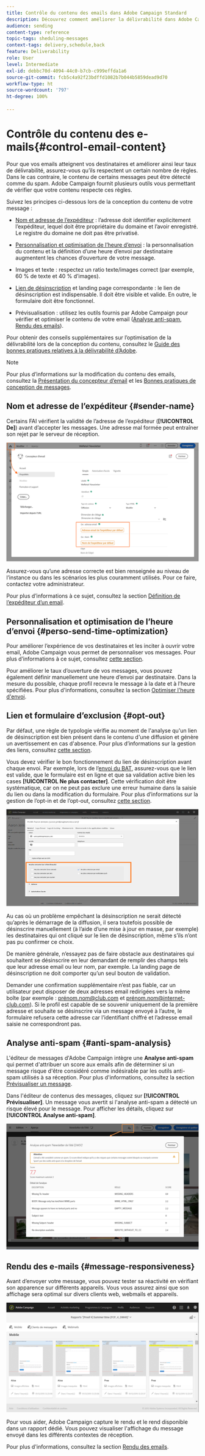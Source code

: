 ```yaml
---
title: Contrôle du contenu des emails dans Adobe Campaign Standard
description: Découvrez comment améliorer la délivrabilité dans Adobe Campaign Standard en modifiant le contenu de vos emails.
audience: sending
content-type: reference
topic-tags: sheduling-messages
context-tags: delivery,schedule,back
feature: Deliverability
role: User
level: Intermediate
exl-id: debbc70d-4094-44c0-b7cb-c999effda1a6
source-git-commit: fcb5c4a92f23bdffd1082b7b044b5859dead9d70
workflow-type: ht
source-wordcount: '797'
ht-degree: 100%

---
```


# Contrôle du contenu des e-mails{#control-email-content}

<!--TO KEEP because specific to Campaign-->

Pour que vos emails atteignent vos destinataires et améliorer ainsi leur taux de délivrabilité, assurez-vous qu’ils respectent un certain nombre de règles. Dans le cas contraire, le contenu de certains messages peut être détecté comme du spam. Adobe Campaign fournit plusieurs outils vous permettant de vérifier que votre contenu respecte ces règles.

Suivez les principes ci-dessous lors de la conception du contenu de votre message :

* [Nom et adresse de l’expéditeur](#sender-name) : l’adresse doit identifier explicitement l’expéditeur, lequel doit être propriétaire du domaine et l’avoir enregistré. Le registre du domaine ne doit pas être privatisé.

   <!--**Subject**: Avoid excessive capitalization and punctuation, and words that are frequently used by spammers ("Win", "Free", etc.).-->
* [Personnalisation et optimisation de l’heure d’envoi](#perso-send-time-optimization) : la personnalisation du contenu et la définition d’une heure d’envoi par destinataire augmentent les chances d’ouverture de votre message.
* Images et texte : respectez un ratio texte/images correct (par exemple, 60 % de texte et 40 % d’images).
* [Lien de désinscription](#opt-out) et landing page correspondante : le lien de désinscription est indispensable. Il doit être visible et valide. En outre, le formulaire doit être fonctionnel.
* Prévisualisation : utilisez les outils fournis par Adobe Campaign pour vérifier et optimiser le contenu de votre email ([Analyse anti-spam](#anti-spam-analysis), [Rendu des emails](#message-responsiveness)).

Pour obtenir des conseils supplémentaires sur l’optimisation de la délivrabilité lors de la conception du contenu, consultez le [Guide des bonnes pratiques relatives à la délivrabilité d’Adobe](https://experienceleague.adobe.com/docs/deliverability-learn/deliverability-best-practice-guide/content-best-practices-for-optimal-delivery.html?lang=fr).

>[!NOTE]
>
>Pour plus d’informations sur la modification du contenu des emails, consultez la [Présentation du concepteur d’email](../../designing/using/designing-content-in-adobe-campaign.md) et les [Bonnes pratiques de conception de messages](../../designing/using/designing-content-in-adobe-campaign.md#content-design-best-practices).

## Nom et adresse de l’expéditeur {#sender-name}

Certains FAI vérifient la validité de l’adresse de l’expéditeur (**[!UICONTROL De]**) avant d’accepter les messages. Une adresse mal formée peut entraîner son rejet par le serveur de réception.

![](assets/delivery_content_edition16.png)

Assurez-vous qu’une adresse correcte est bien renseignée au niveau de l’instance ou dans les scénarios les plus couramment utilisés. Pour ce faire, contactez votre administrateur.

Pour plus d’informations à ce sujet, consultez la section [Définition de l’expéditeur d’un email](../../designing/using/subject-line.md#email-sender).

## Personnalisation et optimisation de l’heure d’envoi {#perso-send-time-optimization}

Pour améliorer l’expérience de vos destinataires et les inciter à ouvrir votre email, Adobe Campaign vous permet de personnaliser vos messages. Pour plus d’informations à ce sujet, consultez [cette section](../../designing/using/personalization.md).

Pour améliorer le taux d’ouverture de vos messages, vous pouvez également définir manuellement une heure d’envoi par destinataire. Dans la mesure du possible, chaque profil recevra le message à la date et à l’heure spécifiées. Pour plus d&#39;informations, consultez la section [Optimiser l&#39;heure d&#39;envoi](../../sending/using/optimizing-the-sending-time.md).

## Lien et formulaire d’exclusion {#opt-out}

Par défaut, une règle de typologie vérifie au moment de l&#39;analyse qu&#39;un lien de désinscription est bien présent dans le contenu d&#39;une diffusion et génère un avertissement en cas d&#39;absence. Pour plus d’informations sur la gestion des liens, consultez [cette section](../../designing/using/links.md).

Vous devez vérifier le bon fonctionnement du lien de désinscription avant chaque envoi. Par exemple, lors de l’[envoi du BAT](../../sending/using/sending-proofs.md), assurez-vous que le lien est valide, que le formulaire est en ligne et que sa validation active bien les cases **[!UICONTROL Ne plus contacter]**. Cette vérification doit être systématique, car on ne peut pas exclure une erreur humaine dans la saisie du lien ou dans la modification du formulaire. Pour plus d’informations sur la gestion de l’opt-in et de l’opt-out, consultez [cette section](../../audiences/using/managing-opt-in-and-opt-out-in-campaign.md).

![](assets/optin_landingpage_3.png)

Au cas où un problème empêchant la désinscription ne serait détecté qu’après le démarrage de la diffusion, il sera toutefois possible de désinscrire manuellement (à l’aide d’une mise à jour en masse, par exemple) les destinataires qui ont cliqué sur le lien de désinscription, même s’ils n’ont pas pu confirmer ce choix.

De manière générale, n’essayez pas de faire obstacle aux destinataires qui souhaitent se désinscrire en leur demandant de remplir des champs tels que leur adresse email ou leur nom, par exemple. La landing page de désinscription ne doit comporter qu’un seul bouton de validation.

Demander une confirmation supplémentaire n’est pas fiable, car un utilisateur peut disposer de deux adresses email redirigées vers la même boîte (par exemple : prénom.nom@club.com et prénom.nom@internet-club.com). Si le profil est capable de se souvenir uniquement de la première adresse et souhaite se désinscrire via un message envoyé à l’autre, le formulaire refusera cette adresse car l’identifiant chiffré et l’adresse email saisie ne correspondront pas.

## Analyse anti-spam {#anti-spam-analysis}

L&#39;éditeur de messages d&#39;Adobe Campaign intègre une **Analyse anti-spam** qui permet d&#39;attribuer un score aux emails afin de déterminer si un message risque d&#39;être considéré comme indésirable par les outils anti-spam utilisés à sa réception. Pour plus d&#39;informations, consultez la section [Prévisualiser un message](../../sending/using/previewing-messages.md).

Dans l&#39;éditeur de contenus des messages, cliquez sur **[!UICONTROL Prévisualiser]**. Un message vous avertit si l&#39;analyse anti-spam a détecté un risque élevé pour le message. Pour afficher les détails, cliquez sur **[!UICONTROL Analyse anti-spam]**.

![](assets/sending_anti-spam_analysis.png)

## Rendu des e-mails {#message-responsiveness}

Avant d’envoyer votre message, vous pouvez tester sa réactivité en vérifiant son apparence sur différents appareils. Vous vous assurez ainsi que son affichage sera optimal sur divers clients web, webmails et appareils.

![](assets/inbox_rendering_report_3.png)

Pour vous aider, Adobe Campaign capture le rendu et le rend disponible dans un rapport dédié. Vous pouvez visualiser l&#39;affichage du message envoyé dans les différents contextes de réception.

Pour plus d&#39;informations, consultez la section [Rendu des emails](../../sending/using/email-rendering.md).
